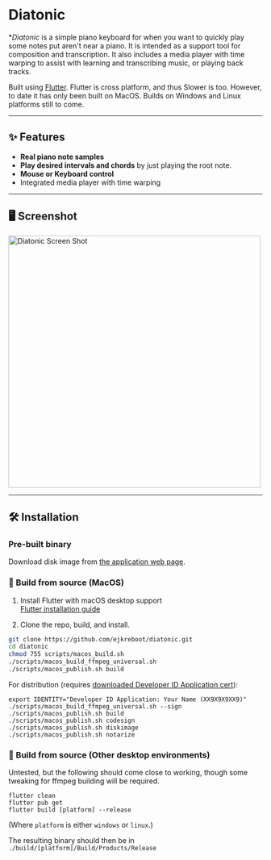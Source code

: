 # Diatonic

**Diatonic* is a simple piano 
keyboard for when you want to quickly play some notes put aren't near a piano. It is intended as a 
support tool for composition and transcription. It also includes a media player with 
time warping to assist with learning and transcribing music, or playing back tracks.

Built using [Flutter](https://flutter.dev). Flutter is cross platform, and thus Slower is too. However, to date it has only been built on MacOS. Builds on Windows and Linux platforms still to come.

---

## ✨ Features

- **Real piano note samples**
- **Play desired intervals and chords** by just playing the root note.
- **Mouse or Keyboard control**
- Integrated media player with time warping

---

## 🖥️ Screenshot

<img src="./landing_page/diatonic-wide.png" alt="Diatonic Screen Shot" width="500">

---

## 🛠️ Installation

### Pre-built binary

Download disk image from [the application web page](https://diatonic.org).

### 🧪 Build from source (MacOS)

1. Install Flutter with macOS desktop support  
   [Flutter installation guide](https://docs.flutter.dev/get-started/install)

2. Clone the repo, build, and install.

```bash
git clone https://github.com/ejkreboot/diatonic.git
cd diatonic
chmod 755 scripts/macos_build.sh
./scripts/macos_build_ffmpeg_universal.sh
./scripts/macos_publish.sh build
```

For distribution (requires [downloaded Developer ID Application cert](https://developer.apple.com/help/account/certificates/create-developer-id-certificates/)):

```
export IDENTITY="Developer ID Application: Your Name (XX9X9X9XX9)"
./scripts/macos_build_ffmpeg_universal.sh --sign
./scripts/macos_publish.sh build
./scripts/macos_publish.sh codesign 
./scripts/macos_publish.sh diskimage
./scripts/macos_publish.sh notarize
```


### 🧪 Build from source (Other desktop environments)

Untested, but the following should come close to working, though some tweaking for ffmpeg 
building will be required.

```
flutter clean
flutter pub get
flutter build [platform] --release
```

(Where `platform` is either `windows` or `linux`.)

The resulting binary should then be in `./build/[platform]/Build/Products/Release`